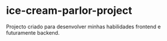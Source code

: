 # ice-cream-parlor-project
Projecto criado para desenvolver minhas habilidades frontend e futuramente backend.
